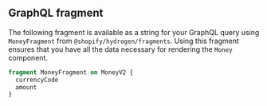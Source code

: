 ## GraphQL fragment

The following fragment is available as a string for your GraphQL query using `MoneyFragment` from `@shopify/hydrogen/fragments`. Using this fragment ensures that you have all the data necessary for rendering the `Money` component.

```graphql
fragment MoneyFragment on MoneyV2 {
  currencyCode
  amount
}
```
